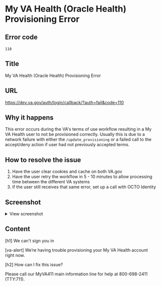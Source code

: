 # My VA Health (Oracle Health) Provisioning Error

## Error code
`110`

## Title
My VA Health (Oracle Health) Provisioning Error

## URL
https://dev.va.gov/auth/login/callback/?auth=fail&code=110

## Why it happens
This error occurs during the VA's terms of use workflow resulting in a My VA Health user to not be provisioned correctly. Usually this is due to a network failure with either the `/update_provisioning` or a failed call to the accept/deny action if user had not previously accepted terms.

## How to resolve the issue

1. Have the user clear cookies and cache on both VA.gov
2. Have the user retry the workflow in 5 - 10 minutes to allow processing time between the different VA systems
3. If the user still receives that same error, set up a call with OCTO Identity

## Screenshot
<details>
  <summary>View screenshot</summary>
  <img src="./screenshots/110.png" />
</details>

## Content

[h1] We can't sign you in

[va-alert] 
We’re having trouble provisioning your My VA Health account right now.

[h2] How can I fix this issue?

Please call our MyVA411 main information line for help at 800-698-2411 (TTY:711).

